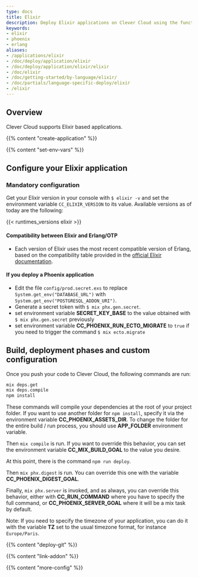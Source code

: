 ```yaml
---
type: docs
title: Elixir
description: Deploy Elixir applications on Clever Cloud using the functional, concurrent programming language that runs on the Erlang virtual machine
keywords:
- elixir
- phoenix
- erlang
aliases:
- /applications/elixir
- /doc/deploy/application/elixir
- /doc/deploy/application/elixir/elixir
- /doc/elixir
- /doc/getting-started/by-language/elixir/
- /doc/partials/language-specific-deploy/elixir
- /elixir
---
```


## Overview

Clever Cloud supports Elixir based applications.

{{% content "create-application" %}}

{{% content "set-env-vars" %}}

## Configure your Elixir application

### Mandatory configuration

Get your Elixir version in your console with `$ elixir -v` and set the environment variable `CC_ELIXIR_VERSION` to its value. Available versions as of today are the following:

{{< runtimes_versions elixir >}}

#### Compatibility between Elixir and Erlang/OTP

- Each version of Elixir uses the most recent compatible version of Erlang, based on the compatibility table provided in the [official Elixir documentation](https://hexdocs.pm/elixir/compatibility-and-deprecations.html#between-elixir-and-erlang-otp).

#### If you deploy a Phoenix application

- Edit the file `config/prod.secret.exs` to replace `System.get_env("DATABASE_URL")` with `System.get_env("POSTGRESQL_ADDON_URI")`.
- Generate a secret token with `$ mix phx.gen.secret`.
- set environment variable **SECRET_KEY_BASE** to the value obtained with `$ mix phx.gen.secret` previously
- set environment variable **CC_PHOENIX_RUN_ECTO_MIGRATE** to `true` if you need to trigger the command `$ mix ecto.migrate`

## Build, deployment phases and custom configuration

Once you push your code to Clever Cloud, the following commands are run:

```bash
mix deps.get
mix deps.compile
npm install
```

These commands will compile your dependencies at the root of your project folder.
If you want to use another folder for `npm install`, specify it via the environment variable **CC_PHOENIX_ASSETS_DIR**.
To change the folder for the entire build / run process, you should use **APP_FOLDER** environment variable.

Then `mix compile` is run. If you want to override this behavior, you can set the environment variable **CC_MIX_BUILD_GOAL** to the value you desire.

At this point, there is the command `npm run deploy`.

Then `mix phx.digest` is run. You can override this one with the variable **CC_PHOENIX_DIGEST_GOAL**.

Finally, `mix phx.server` is invoked, and as always, you can override this behavior, either with **CC_RUN_COMMAND** where you have to specify the full command, or **CC_PHOENIX_SERVER_GOAL** where it will be a mix task by default.

Note: If you need to specify the timezone of your application, you can do it with the variable **TZ** set to the usual timezone format, for instance `Europe/Paris`.

 {{% content "deploy-git" %}}

 {{% content "link-addon" %}}

{{% content "more-config" %}}
